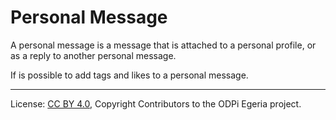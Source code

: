 <!-- SPDX-License-Identifier: CC-BY-4.0 -->
<!-- Copyright Contributors to the ODPi Egeria project. -->

# Personal Message

A personal message is a message that is attached to a personal
profile, or as a reply to another personal message.

If is possible to add tags and likes to a personal message.




----
License: [CC BY 4.0](https://creativecommons.org/licenses/by/4.0/),
Copyright Contributors to the ODPi Egeria project.